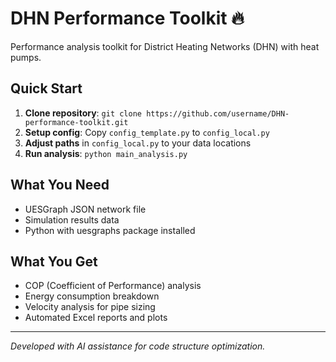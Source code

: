 # DHN Performance Toolkit 🔥

Performance analysis toolkit for District Heating Networks (DHN) with heat pumps.

## Quick Start
1. **Clone repository**: `git clone https://github.com/username/DHN-performance-toolkit.git`
2. **Setup config**: Copy `config_template.py` to `config_local.py`
3. **Adjust paths** in `config_local.py` to your data locations
4. **Run analysis**: `python main_analysis.py`

## What You Need
- UESGraph JSON network file
- Simulation results data
- Python with uesgraphs package installed

## What You Get
- COP (Coefficient of Performance) analysis
- Energy consumption breakdown
- Velocity analysis for pipe sizing
- Automated Excel reports and plots

---
*Developed with AI assistance for code structure optimization.*
